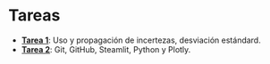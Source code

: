 # Tareas

* [**Tarea 1**](tarea1.pdf): Uso y propagación de incertezas, desviación estándard.
* [**Tarea 2**](tarea2.md): Git, GitHub, Steamlit, Python y Plotly.